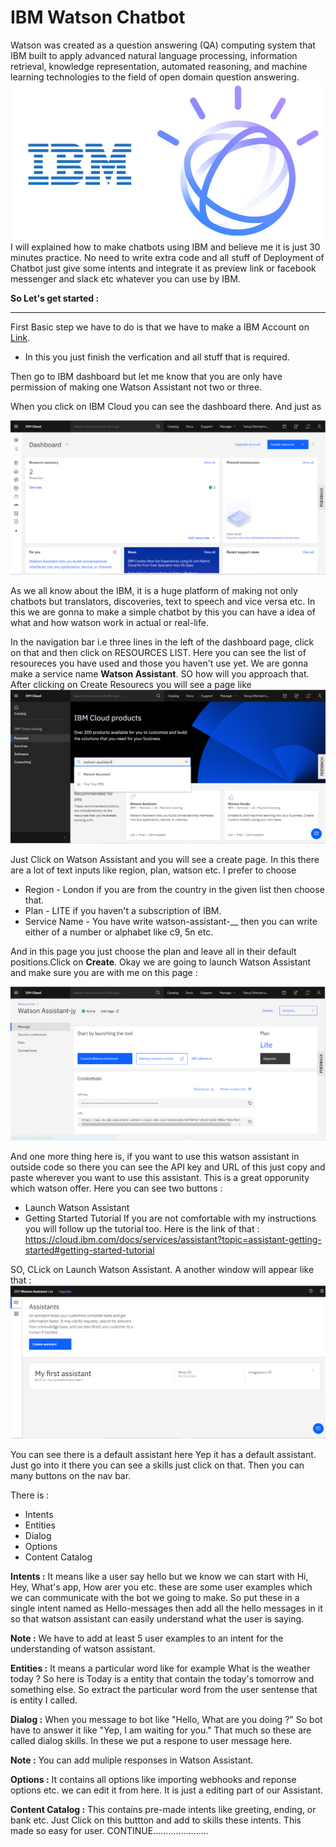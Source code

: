 # IBM Watson Chatbot

Watson was created as a question answering (QA) computing system that IBM built to apply advanced natural language processing, information retrieval, knowledge representation, automated reasoning, and machine learning technologies to the field of open domain question answering.
![](images/IBM.jpg)
I will explained how to make chatbots using IBM and believe me it is just 30 minutes practice. No need to write extra code and all stuff of Deployment of Chatbot just give some intents and integrate it as preview link or facebook messenger and slack etc whatever you can use by IBM.

**So Let's get started :**
_______________
First Basic step we have to do is that we have to make a IBM Account on [Link](https://cloud.ibm.com/).
* In this you just finish the verfication and all stuff that is required.

Then go to IBM dashboard but let me know that you are only have permission of making one Watson Assistant not two or three. 

When you click on IBM Cloud you can see the dashboard there. And just as 

![](images/Dashboard.PNG)

As we all know about the IBM, it is a huge platform of making not only chatbots but translators, discoveries, text to speech and vice versa etc.
In this we are gonna to make a simple chatbot by this you can have a idea of what and how watson work in actual or real-life.

In the navigation bar i.e three lines in the left of the dashboard page, click on that and then click on RESOURCES LIST. Here you can see the list of resoureces you have used and those you haven't use yet. We are gonna make a service name **Watson Assistant**. SO how will you approach that.
After clicking on Create Resourecs you will see a page like 
![](images/Catalog.PNG)

Just Click on Watson Assistant and you will see a create page. In this there are a lot of text inputs like region, plan, watson etc.
I prefer to choose 
* Region - London if you are from the country in the given list then choose that.
* Plan - LITE if you haven't a subscription of IBM.
* Service Name - You have write watson-assistant-__ then you can write either of a number or alphabet like c9, 5n etc.

And in this page you just choose the plan and leave all in their default positions.Click on **Create**. Okay we are going to launch Watson Assistant and make sure you are with me on this page :

![](images/Assistant-Launch.PNG)

And one more thing here is, if you want to use this watson assistant in outside code so there you can see the API key and URL of this just copy and paste wherever you want to use this assistant. This is a great opporunity which watson offer.
Here you can see two buttons :
* Launch Watson Assistant
* Getting Started Tutorial
If you are not comfortable with my instructions you will follow up the tutorial too. Here is the link of that : https://cloud.ibm.com/docs/services/assistant?topic=assistant-getting-started#getting-started-tutorial

SO, CLick on Launch Watson Assistant. A another window will appear like that :
![](images/Default-Assistant.PNG)

You can see there is a default assistant here Yep it has a default assistant. Just go into it there you can see a skills just click on that.
Then you can many buttons on the nav bar.

There is :
* Intents
* Entities
* Dialog
* Options
* Content Catalog

**Intents :** It means like a user say hello but we know we can start with Hi, Hey, What's app, How arer you etc. these are some user examples which we can communicate with the bot we going to make. So put these in a single intent named as Hello-messages then add all the hello messages in it so that watson assistant can easily understand what the user is saying. 

**Note :** We have to add at least 5 user examples to an intent for the understanding of watson assistant.

**Entities :** It means a particular word like for example What is the weather today ? So here is Today is a entity that contain the today's tomorrow and something else. So extract the particular word from the user sentense that is entity I called. 

**Dialog :** When you message to bot like "Hello, What are you doing ?" So bot have to answer it like "Yep, I am waiting for you." That much so these are called dialog skills. In these we put a respone to user message here.

**Note :** You can add muliple responses in Watson Assistant. 

**Options :** It contains all options like importing webhooks and reponse options etc. we can edit it from here. It is just a editing part of our Assistant.

**Content Catalog :** This contains pre-made intents like greeting, ending, or bank etc. 
Just Click on this buttton and add to skills these intents. This made so easy for user.
CONTINUE......................
